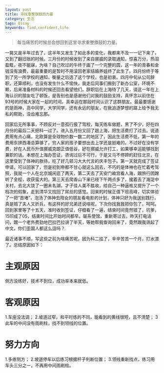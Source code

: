 ```yaml
---
layout: post
title: 寻找重整旗鼓的力量
category: 生活
tags: Essay
keywords: find,confident,life
---
```

>每当痛苦的时候总会想回到这里寻求重整旗鼓的力量。

一晃又是半年过去了，这半年又发生了如此多的变化，我都来不及一一记下来了，又到了翻旧账的时候。三月份的时候收到了来自挪威的录取通知，惊喜万分，热泪盈眶，夜不能寐，为啥？自己吹过的牛终于画了一个完整的圆，这一年的青春和金钱没有浪费，最最重要的是暂时不用滚回老家结婚养娃终了此生了。四月份终于等到了另一所学校的通知，衡量之后选了这个学校，也是初衷。四月中旬从公司辞职，还算顺利，也没有发生什么不愉快，我走后同事们搬到了新办公室，环境不赖，后来准备材料的时候还回去看望他们。辞职后在上海待了几天，请这一年在上海认识的朋友吃了顿饭，是告别也是感谢他们对我的鼓励支持，真怀念以前住在93号的时候大家在一起的时间，真幸运在那段时间认识了这群朋友。最最要感谢的是雨神，高中同学，大学同学，还有永远的朋友，在我追逐梦想的路上给予我无私的帮助，没齿难忘那。

回家后无所事事，不顾反对一意孤行报了驾校，每天练车做题，黑了不少，好在四月份的最后二天把科一过了。进入五月份又回了趟上海，把生活费打了过去。说道费用有点心痛，北欧算是全球物价数一数二的地区了，因此生活费不低，第一年的费用东拼西凑总算够了，穷人家的孩子要想出去上学还是挺难的。不过好在没有学费，好在人民币升值挪威克朗正值低谷，好在挪威允许打工，如果够幸运能够找到兼职的话。本想在上海办签证，咨询过后不可行，于是又马不停蹄的赶往北京，在这里受到了体神的款待，吃了好几顿习大大代言的庆丰包子。第一天就完成了签证申请，可以回家了，但是初到帝都不甘心就这么回去，不巧的是体神也在忙着考驾照，我就一个人在北京城闲逛了两天，第二天去了天安门故宫看人海，跟旅行团蹭听了全程，收获蛮大的。第三天去爬香山下来已经下午两点多了，接着去了海淀中关村，去北大饶了一圈未名湖，才子佳人美不胜收，给自己一种逼格又提升了一个档次的假象，走到清华又找回了屌丝的感觉。回来的时候正值下班高峰，切实体验了一把“首堵”，泡汤了体神去陪女的朋友看电影的计划，体神只好为我送别践行，真是赔了夫人又折兵，有这样的好兄弟还说啥呢，下次你找我我把你包了，呵呵。回到家里等了十五天，准时收到签证，仔细看了一遍，结束时间竟然错了，坑爹，15印成了05，结束时间比开始时间都早。联系使馆，重新寄过去，昨天打电话问，跟一个老外费劲地巴拉巴拉讲了半天，等她帮我查询回来了，竟然跟我讲起了中文，你们歪国人都这么逗吗？

最近诸事不顺，写这些之前为啥痛苦呢，因为科二挂了，辛辛苦苦一个月，打水漂了。总结原因如下：
 
# 主观原因
侧方没练好，技术不到位，成功率本来就低。

# 客观原因
1.车座没法调；
2.坡道过窄，和平时练的不同，能看到的黄线很短，且不清楚；
3此车的中间没有雨刷柱，找不到领线的位置。

# 努力方向
1.多练侧方；
2.坡道停车以后练习根据杆子判断位置；
3.领线重新找点，练习用车头三分之一，不再用中间雨刷柱。


